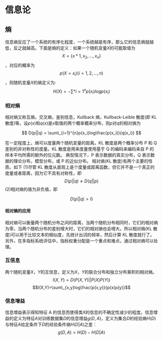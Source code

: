 # 信息论

## 熵

信息熵反应了一个系统的有序化程度，一个系统越是有序，那么它的信息熵就越低，反之就越高。下面是熵的定义：如果一个随机变量$X$的可能取值为$$ X=\lbrace x*1,x_2,...,x_n \rbrace$$，对应的概率为$$p(X=x_i)(i=1,2, \dots, n)$$，则随机变量$X$的熵定义为:
$$H(X) = - \sum*{i=1}^{n}p(x_i)logp(x_i)$$

### 相对熵

相对熵又称互熵，交叉熵，鉴别信息，Kullback 熵，Kullback-Leible 散度(即 KL 散度)等。设$p(x)$和$q(x)$是$x$取值的两个概率概率分布，则$p$对$q$的相对熵为

$$
D(p||q) = \sum\_{i=1}^{n}p(x_i)log\frac{p(x_i)}{q(x_i)}
$$

在一定程度上，熵可以度量两个随机变量的距离。KL 散度是两个概率分布 P 和 Q 差别的非对称性的度量。KL 散度是用来度量使用基于 Q 的编码来编码来自 P 的样本平均所需的额外的位元数。 典型情况下，P 表示数据的真实分布，Q 表示数据的理论分布，模型分布，或 P 的近似分布。
相对熵(KL 散度)有两个主要的性质。如下
(1)尽管 KL 散度从直观上是个度量或距离函数，但它并不是一个真正的度量或者距离，因为它不具有对称性，即$$D(p||q) \neq D(q||p)$$
(2)相对熵的值为非负值，即

$$
D(p||q) > 0
$$

#### 相对熵的应用

相对熵可以衡量两个随机分布之间的距离，当两个随机分布相同时，它们的相对熵为零，当两个随机分布的差别增大时，它们的相对熵也会增大。所以相对熵(KL 散度)可以用于比较文本的相似度，先统计出词的频率，然后计算 KL 散度就行了。另外，在多指标系统评估中，指标权重分配是一个重点和难点，通过相对熵可以处理。

### 互信息

两个随机变量$X$，$Y$的互信息，定义为$X$，$Y$的联合分布和独立分布乘积的相对熵。
$$I(X,Y)=D(P(X,Y)||P(X)P(Y))$$
$$I(X,Y)=\sum\_{x,y}log\frac{p(x,y)}{p(x)p(y)}$$

### 信息增益

信息增益表示得知特征 A 的信息而使得类$X$的信息的不确定性减少的程度。信息增益的定义为特征$A$对训练数据集$D$的信息增益$g(D,A)$，定义为集合$D$的经验熵$H(D)$与特征$A$给定条件下$D$的经验条件熵$H(D|A)$之差：
$$g(D,A) = H(D) - H(D|A)$$
